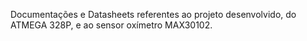 Documentações e Datasheets referentes ao projeto desenvolvido, do ATMEGA 328P, e ao sensor oxímetro MAX30102.
